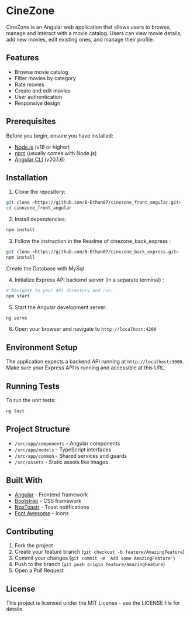 # CineZone

CineZone is an Angular web application that allows users to browse, manage and interact with a movie catalog. Users can view movie details, add new movies, edit existing ones, and manage their profile.

## Features

- Browse movie catalog
- Filter movies by category
- Rate movies
- Create and edit movies
- User authentication
- Responsive design

## Prerequisites

Before you begin, ensure you have installed:
- [Node.js](https://nodejs.org/) (v18 or higher)
- [npm](https://www.npmjs.com/) (usually comes with Node.js)
- [Angular CLI](https://angular.dev/) (v20.1.6)

## Installation

1. Clone the repository:
```bash
git clone <https://github.com/B-Ethan07/cinezone_front_angular.git>
cd cinezone_front_angular
```

2. Install dependencies:
```bash
npm install
```

3. Follow the instruction in the Readme of cinezone_back_express :

```bash
git clone <https://github.com/B-Ethan07/cinezone_back_express.git>
npm install 
```

Create the Database with MySql 

4. Initialize Express API backend server (in a separate terminal) :
```bash
# Navigate to your API directory and run:
npm start
```
5. Start the Angular development server:
```bash
ng serve
```

6. Open your browser and navigate to `http://localhost:4200`

## Environment Setup

The application expects a backend API running at `http://localhost:3000`. Make sure your Express API is running and accessible at this URL.

## Running Tests

To run the unit tests:
```bash
ng test
```

## Project Structure

- `/src/app/components` - Angular components
- `/src/app/models` - TypeScript interfaces
- `/src/app/common` - Shared services and guards
- `/src/assets` - Static assets like images

## Built With

- [Angular](https://angular.dev/) - Frontend framework
- [Bootstrap](https://getbootstrap.com/) - CSS framework
- [NgxToastr](https://www.npmjs.com/package/ngx-toastr) - Toast notifications
- [Font Awesome](https://fontawesome.com/) - Icons

## Contributing

1. Fork the project
2. Create your feature branch (`git checkout -b feature/AmazingFeature`)
3. Commit your changes (`git commit -m 'Add some AmazingFeature'`)
4. Push to the branch (`git push origin feature/AmazingFeature`)
5. Open a Pull Request

## License

This project is licensed under the MIT License - see the LICENSE file for details
